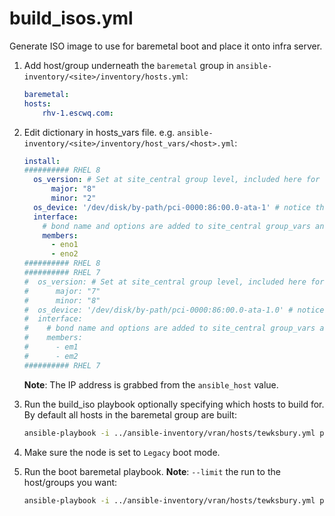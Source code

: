 # build_isos.yml

Generate ISO image to use for baremetal boot and place it onto infra server.

1. Add host/group underneath the `baremetal` group in `ansible-inventory/<site>/inventory/hosts.yml`:

    ```yml
    baremetal:
    hosts:
        rhv-1.escwq.com:
    ```

2. Edit dictionary in hosts_vars file. e.g. `ansible-inventory/<site>/inventory/host_vars/<host>.yml`:

    ```yml
    install:
    ########## RHEL 8
      os_version: # Set at site_central group level, included here for reference/override
          major: "8"
          minor: "2"
      os_device: '/dev/disk/by-path/pci-0000:86:00.0-ata-1' # notice the difference between RHEL 7 and 8 missing '.0'
      interface:
        # bond name and options are added to site_central group_vars and merged with this members key
        members:
          - eno1
          - eno2
    ########## RHEL 8
    ########## RHEL 7
    #  os_version: # Set at site_central group level, included here for reference/override
    #      major: "7"
    #      minor: "8"
    #  os_device: '/dev/disk/by-path/pci-0000:86:00.0-ata-1.0' # notice the difference between RHEL 7 and 8 uses '.0'
    #  interface:
    #    # bond name and options are added to site_central group_vars and merged with this members key
    #    members:
    #      - em1
    #      - em2
    ########## RHEL 7
    ```

    **Note**: The IP address is grabbed from the `ansible_host` value.

3. Run the build_iso playbook optionally specifying which hosts to build for. By default all hosts in the baremetal group are built:

    ```sh
    ansible-playbook -i ../ansible-inventory/vran/hosts/tewksbury.yml playbooks/generic/build_isos.yml -e '{ build_iso_hosts: ["rhv-1.escwq.com"]}'
    ```

4. Make sure the node is set to `Legacy` boot mode.

5. Run the boot baremetal playbook. **Note**: `--limit` the run to the host/groups you want:

    ```sh
    ansible-playbook -i ../ansible-inventory/vran/hosts/tewksbury.yml playbooks/bios/virtualmedia/os_install.yml --limit rhv-1.escwq.com
    ```

